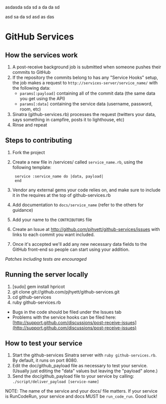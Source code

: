 asdasda
sda
sd
a
da
da
sd


asd
sa
da
sd
asd
as
das





GitHub Services
===============

How the services work
---------------------

1. A post-receive background job is submitted when someone pushes their 
   commits to GitHub
2. If the repository the commits belong to has any "Service Hooks" setup, the
   job makes a request to `http://services-server/service_name/` with the
   following data:
    - `params[:payload]` containing all of the commit data (the same data you get using the API)
    - `params[:data]` containing the service data (username, password, room, etc)
3. Sinatra (github-services.rb) processes the request (twitters your data, says
   something in campfire, posts it to lighthouse, etc)
4. Rinse and repeat

Steps to contributing
---------------------

1. Fork the project
2. Create a new file in /services/ called `service_name.rb`, using the following
   template:

        service :service_name do |data, payload|
        end

3. Vendor any external gems your code relies on, and make sure to include it in
   the requires at the top of github-services.rb
4. Add documentation to `docs/service_name` (refer to the others for guidance)
5. Add your name to the `CONTRIBUTORS` file
6. Create an Issue at http://github.com/pjhyett/github-services/issues with
   links to each commit you want included.
7. Once it's accepted we'll add any new necessary data fields to the GitHub
   front-end so people can start using your addition.

*Patches including tests are encouraged*

Running the server locally
--------------------------

1. [sudo] gem install hpricot
2. git clone git://github.com/pjhyett/github-services.git
3. cd github-services
4. ruby github-services.rb

* Bugs in the code should be filed under the Issues tab
* Problems with the service hooks can be filed here: [http://support.github.com/discussions/post-receive-issues](http://support.github.com/discussions/post-receive-issues)

How to test your service
------------------------

1. Start the github-services Sinatra server with `ruby github-services.rb`. By
   default, it runs on port 8080.
2. Edit the doc/github_payload file as necessary to test your service.  (Usually
   just editing the "data" values but leaving the "payload" alone.)
3. Send the doc/github_payload file to your service by calling:
   `./script/deliver_payload [service-name]`  

NOTE: The name of the service and your docs/ file matters. If your service is RunCodeRun, your service
and docs MUST be `run_code_run`. Good luck!

